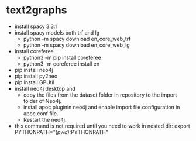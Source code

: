 # text2graphs

- install spacy 3.3.1
- install spacy models both trf and lg
  - python -m spacy download en_core_web_trf
  - python -m spacy download en_core_web_lg
- install coreferee
  - python3 -m pip install coreferee
  - python3 -m coreferee install en
- pip install neo4j
- pip install py2neo
- pip install GPUtil
- install neo4j desktop and 
  - copy the files from the dataset folder in repository to the import folder of Neo4j. 
  - install apoc pluginin neo4j and enable import file configuration in apoc.conf file. 
  - Restart the neo4j.
- this command is not required until you need to work in nested dir: export PYTHONPATH="$(pwd):$PYTHONPATH"
